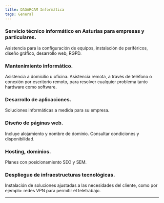 ```yaml
---
title: DAGARCAM Informática
tags: General
---
```


### Servicio técnico informático en Asturias para empresas y particulares.

Asistencia para la configuración de equipos, instalación de periféricos, diseño gráfico, desarrollo web, RGPD.

<!--more-->

### Mantenimiento informático.

Asistencia a domicilio u oficina. Asistencia remota, a través de teléfono o conexión por escritorio remoto, para resolver cualquier problema tanto hardware como software.

### Desarrollo de aplicaciones.

Soluciones informáticas a medida para su empresa.

### Diseño de páginas web.

Incluye alojamiento y nombre de dominio. Consultar condiciones y disponibilidad.

### Hosting, dominios.

Planes con posicionamiento SEO y SEM.

### Despliegue de infraestructuras tecnológicas.

Instalación de soluciones ajustadas a las necesidades del cliente, como por ejemplo: redes VPN para permitir el teletrabajo.

---


